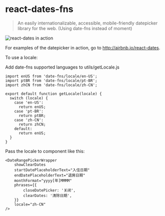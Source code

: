# react-dates-fns

> An easily internationalizable, accessible, mobile-friendly datepicker library for the web. (Using date-fns instead of moment)

![react-dates in action](https://raw.githubusercontent.com/airbnb/react-dates/master/react-dates-demo.gif)

For examples of the datepicker in action, go to http://airbnb.io/react-dates.

To use a locale:

Add date-fns supported languages to utils/getLocale.js

```
import enUS from 'date-fns/locale/en-US';
import ptBR from 'date-fns/locale/pt-BR';
import zhCN from 'date-fns/locale/zh-CN';

export default function getLocale(locale) {
  switch (locale) {
    case 'en-US':
      return enUS;
    case 'pt-BR':
      return ptBR;
    case 'zh-CN':
      return zhCN;
    default:
      return enUS;
  }
}
```


Pass the locale to component like this:

```
<DateRangePickerWrapper
    showClearDates
    startDatePlaceholderText="入住日期"
    endDatePlaceholderText="退房日期"
    monthFormat="yyyy[年]MMMM"
    phrases={{
        closeDatePicker: '关闭',
        clearDates: '清除日期',
    }}
    locale="zh-CN"
/>
```
